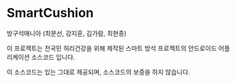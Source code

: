 # SmartCushion
방구석매니아 (최문선, 강지훈, 김가람, 최현종)

이 프로젝트는 전국민 허리건강을 위해 제작된 스마트 방석 프로젝트의 안드로이드 어플리케이션 소스코드 입니다.

이 소스코드는 있는 그대로 제공되며, 소스코드의 보증을 하지 않습니다.
